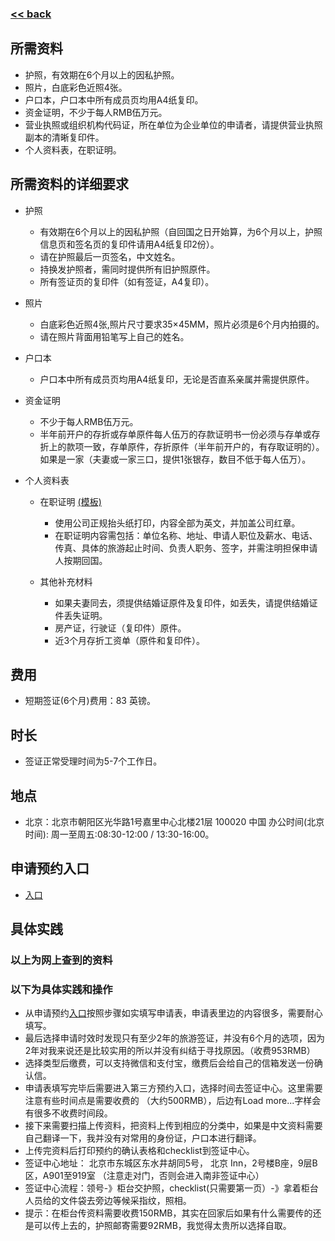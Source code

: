 ###  [<< back](./index.md)
## 所需资料
- 护照，有效期在6个月以上的因私护照。
- 照片，白底彩色近照4张。
- 户口本，户口本中所有成员页均用A4纸复印。
- 资金证明，不少于每人RMB伍万元。
- 营业执照或组织机构代码证，所在单位为企业单位的申请者，请提供营业执照副本的清晰复印件。
- 个人资料表，在职证明。
## 所需资料的详细要求
-  护照
      - 有效期在6个月以上的因私护照（自回国之日开始算，为6个月以上，护照信息页和签名页的复印件请用A4纸复印2份）。
      - 请在护照最后一页签名，中文姓名。
      - 持换发护照者，需同时提供所有旧护照原件。
      - 所有签证页的复印件（如有签证，A4复印）。
      
-  照片
      - 白底彩色近照4张,照片尺寸要求35×45MM，照片必须是6个月内拍摄的。
      - 请在照片背面用铅笔写上自己的姓名。
      
-  户口本
      - 户口本中所有成员页均用A4纸复印，无论是否直系亲属并需提供原件。
      
-  资金证明
      - 不少于每人RMB伍万元。
      - 半年前开户的存折或存单原件每人伍万的存款证明书一份必须与存单或存折上的款项一致，存单原件，存折原件（半年前开户的，有存取证明的）。如果是一家（夫妻或一家三口，提供1张银存，数目不低于每人伍万）。
      
-  个人资料表
      - 在职证明  [(模板)](.\VisaTemplateCompany.md)
         - 使用公司正规抬头纸打印，内容全部为英文，并加盖公司红章。
         - 在职证明内容需包括：单位名称、地址、申请人职位及薪水、电话、传真、具体的旅游起止时间、负责人职务、签字，并需注明担保申请人按期回国。
          
      - 其他补充材料
         - 如果夫妻同去，须提供结婚证原件及复印件，如丢失，请提供结婚证件丢失证明。
         - 房产证，行驶证（复印件）原件。
         - 近3个月存折工资单（原件和复印件）。
         
## 费用
- 短期签证(6个月)费用：83 英镑。
## 时长
- 签证正常受理时间为5-7个工作日。
## 地点
- 北京：北京市朝阳区光华路1号嘉里中心北楼21层 100020 中国 办公时间(北京时间): 周一至周五:08:30-12:00 / 13:30-16:00。
## 申请预约入口
- [入口](https://www.gov.uk/standard-visitor/apply-standard-visitor-visa)
## 具体实践
### 以上为网上查到的资料
### 以下为具体实践和操作
- 从申请预约[入口](https://www.gov.uk/standard-visitor/apply-standard-visitor-visa)按照步骤如实填写申请表，申请表里边的内容很多，需要耐心填写。
- 最后选择申请时效时发现只有至少2年的旅游签证，并没有6个月的选项，因为2年对我来说还是比较实用的所以并没有纠结于寻找原因。（收费953RMB）
- 选择类型后缴费，可以支持微信和支付宝，缴费后会给自己的信箱发送一份确认信。
- 申请表填写完毕后需要进入第三方预约入口，选择时间去签证中心。这里需要注意有些时间点是需要收费的 （大约500RMB），后边有Load more...字样会有很多不收费时间段。
- 接下来需要扫描上传资料，把资料上传到相应的分类中，如果是中文资料需要自己翻译一下，我并没有对常用的身份证，户口本进行翻译。
- 上传完资料后打印预约的确认表格和checklist到签证中心。
- 签证中心地址： 北京市东城区东水井胡同5号， 北京 Inn，2号楼B座，9层B区，A901至919室 （注意走对门，否则会进入南非签证中心）
- 签证中心流程：领号-》柜台交护照，checklist(只需要第一页）-》拿着柜台人员给的文件袋去旁边等候采指纹，照相。
- 提示：在柜台传资料需要收费150RMB，其实在回家后如果有什么需要传的还是可以传上去的，护照邮寄需要92RMB，我觉得太贵所以选择自取。
